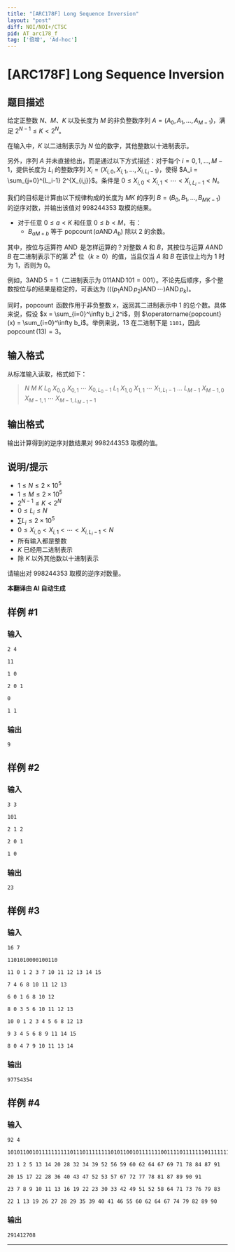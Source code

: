```yaml
---
title: "[ARC178F] Long Sequence Inversion"
layout: "post"
diff: NOI/NOI+/CTSC
pid: AT_arc178_f
tag: ['倍增', 'Ad-hoc']
---
```


# [ARC178F] Long Sequence Inversion

## 题目描述

给定正整数 $N$、$M$、$K$ 以及长度为 $M$ 的非负整数序列 $A = (A_0, A_1, \dots, A_{M-1})$，满足 $2^{N-1} \leq K < 2^N$。

在输入中，$K$ 以二进制表示为 $N$ 位的数字，其他整数以十进制表示。

另外，序列 $A$ 并未直接给出，而是通过以下方式描述：对于每个 $i=0, 1, \ldots, M-1$，提供长度为 $L_i$ 的整数序列 $X_i = (X_{i,0}, X_{i,1}, \dots, X_{i,L_i-1})$，使得 $A_i = \sum_{j=0}^{L_i-1} 2^{X_{i,j}}$。条件是 $0 \leq X_{i,0} < X_{i,1} < \cdots < X_{i,L_i-1} < N$。

我们的目标是计算由以下规律构成的长度为 $MK$ 的序列 $B = (B_0, B_1, \dots, B_{MK-1})$ 的逆序对数，并输出该值对 $998244353$ 取模的结果。

- 对于任意 $0 \leq a < K$ 和任意 $0 \leq b < M$，有：
  - $B_{aM+b}$ 等于 $\operatorname{popcount}(a \operatorname{AND} A_b)$ 除以 $2$ 的余数。

其中，按位与运算符 $\operatorname{AND}$ 是怎样运算的？对整数 $A$ 和 $B$，其按位与运算 $A \operatorname{AND} B$ 在二进制表示下的第 $2^k$ 位（$k \geq 0$）的值，当且仅当 $A$ 和 $B$ 在该位上均为 $1$ 时为 $1$，否则为 $0$。

例如，$3 \operatorname{AND} 5 = 1$（二进制表示为 $011 \operatorname{AND} 101 = 001$）。不论先后顺序，多个整数按位与的结果是稳定的，可表达为 $(((p_1 \operatorname{AND} p_2) \operatorname{AND} \cdots) \operatorname{AND} p_k)$。

同时，$\operatorname{popcount}$ 函数作用于非负整数 $x$，返回其二进制表示中 $1$ 的总个数。具体来说，假设 $x = \sum_{i=0}^\infty b_i 2^i$，则 $\operatorname{popcount}(x) = \sum_{i=0}^\infty b_i$。举例来说，$13$ 在二进制下是 `1101`，因此 $\operatorname{popcount}(13) = 3$。

## 输入格式

从标准输入读取，格式如下：

> $N$ $M$ $K$ $L_0$ $X_{0,0}$ $X_{0,1}$ $\cdots$ $X_{0,L_0-1}$ $L_1$ $X_{1,0}$ $X_{1,1}$ $\cdots$ $X_{1,L_1-1}$ $\ldots$ $L_{M-1}$ $X_{M-1,0}$ $X_{M-1,1}$ $\cdots$ $X_{M-1,L_{M-1}-1}$

## 输出格式

输出计算得到的逆序对数结果对 $998244353$ 取模的值。

## 说明/提示

- $1 \leq N \leq 2 \times 10^5$
- $1 \leq M \leq 2 \times 10^5$
- $2^{N-1} \leq K < 2^N$
- $0 \leq L_i \leq N$
- $\sum L_i \leq 2 \times 10^5$
- $0 \leq X_{i,0} < X_{i,1} < \cdots < X_{i,L_i-1} < N$
- 所有输入都是整数
- $K$ 已经用二进制表示
- 除 $K$ 以外其他数以十进制表示

请输出对 $998244353$ 取模的逆序对数量。

 **本翻译由 AI 自动生成**

## 样例 #1

### 输入

```
2 4

11

1 0

2 0 1

0

1 1
```

### 输出

```
9
```

## 样例 #2

### 输入

```
3 3

101

2 1 2

2 0 1

1 0
```

### 输出

```
23
```

## 样例 #3

### 输入

```
16 7

1101010000100110

11 0 1 2 3 7 10 11 12 13 14 15

7 4 6 8 10 11 12 13

6 0 1 6 8 10 12

8 0 3 5 6 10 11 12 13

10 0 1 2 3 4 5 6 8 12 13

9 3 4 5 6 8 9 11 14 15

8 0 4 7 9 10 11 13 14
```

### 输出

```
97754354
```

## 样例 #4

### 输入

```
92 4

10101100101111111111011101111111101011001011111110011110111111101111111110100111100010111011

23 1 2 5 13 14 20 28 32 34 39 52 56 59 60 62 64 67 69 71 78 84 87 91

20 15 17 22 28 36 40 43 47 52 53 57 67 72 77 78 81 87 89 90 91

23 7 8 9 10 11 13 16 19 22 23 30 33 42 49 51 52 58 64 71 73 76 79 83

22 1 13 19 26 27 28 29 35 39 40 41 46 55 60 62 64 67 74 79 82 89 90
```

### 输出

```
291412708
```



---

